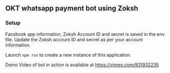 ## OKT whatsapp payment bot using Zoksh

### Setup
Facebook app information, Zoksh Account ID and secret is saved in the env file. 
Update the Zoksh account ID and secret as per your account information.

Launch `npm run` to create a new instance of this application.

Demo Video of bot in action is available at https://vimeo.com/831932235
